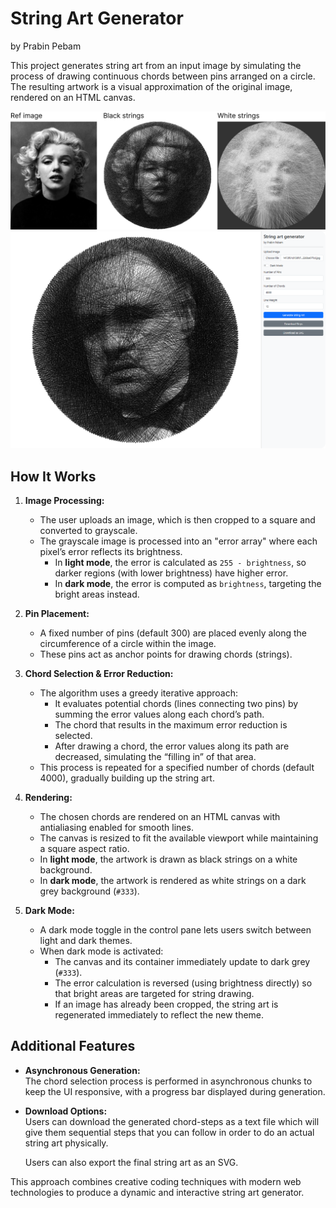 # String Art Generator
by Prabin Pebam

This project generates string art from an input image by simulating the process of drawing continuous chords between pins arranged on a circle. The resulting artwork is a visual approximation of the original image, rendered on an HTML canvas.

![String art examples](/images/String-art-example.png "String art examples")
![String art UI](/images/string-art-ui.png "String art UI")

## How It Works

1. **Image Processing:**
   - The user uploads an image, which is then cropped to a square and converted to grayscale.
   - The grayscale image is processed into an "error array" where each pixel’s error reflects its brightness.
     - In **light mode**, the error is calculated as `255 - brightness`, so darker regions (with lower brightness) have higher error.
     - In **dark mode**, the error is computed as `brightness`, targeting the bright areas instead.

2. **Pin Placement:**
   - A fixed number of pins (default 300) are placed evenly along the circumference of a circle within the image.
   - These pins act as anchor points for drawing chords (strings).

3. **Chord Selection & Error Reduction:**
   - The algorithm uses a greedy iterative approach:
     - It evaluates potential chords (lines connecting two pins) by summing the error values along each chord’s path.
     - The chord that results in the maximum error reduction is selected.
     - After drawing a chord, the error values along its path are decreased, simulating the “filling in” of that area.
   - This process is repeated for a specified number of chords (default 4000), gradually building up the string art.

4. **Rendering:**
   - The chosen chords are rendered on an HTML canvas with antialiasing enabled for smooth lines.
   - The canvas is resized to fit the available viewport while maintaining a square aspect ratio.
   - In **light mode**, the artwork is drawn as black strings on a white background.
   - In **dark mode**, the artwork is rendered as white strings on a dark grey background (`#333`).

5. **Dark Mode:**
   - A dark mode toggle in the control pane lets users switch between light and dark themes.
   - When dark mode is activated:
     - The canvas and its container immediately update to dark grey (`#333`).
     - The error calculation is reversed (using brightness directly) so that bright areas are targeted for string drawing.
     - If an image has already been cropped, the string art is regenerated immediately to reflect the new theme.

## Additional Features

- **Asynchronous Generation:**  
  The chord selection process is performed in asynchronous chunks to keep the UI responsive, with a progress bar displayed during generation.

- **Download Options:**  
  Users can download the generated chord-steps as a text file which will give them sequential steps that you can follow in order to do an actual string art physically.
  
  Users can also export the final string art as an SVG.

This approach combines creative coding techniques with modern web technologies to produce a dynamic and interactive string art generator.

